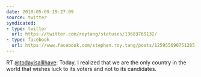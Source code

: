 ```yaml
---
date: 2010-05-09 19:27:09
source: twitter
syndicated:
- type: twitter
  url: https://twitter.com/roytang/statuses/13683769132/
- type: facebook
  url: https://www.facebook.com/stephen.roy.tang/posts/125955690751285
---
```


RT [@todayisallihave](https://twitter.com/todayisallihave/): Today, I realized that we are the only country in the world that wishes luck to its voters and not to its candidates.